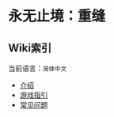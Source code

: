 # 永无止境：重缝

## Wiki索引

当前语言：`简体中文`

- [介绍](https://github.com/DM-Earth/Cabricality/blob/packwiz/1.18.2/quilt/dev/docs/readme/zh_simplified.md)
- [游戏指引](https://github.com/DM-Earth/Cabricality/wiki/简体中文)
- [常见问题](https://github.com/DM-Earth/Cabricality/blob/packwiz/1.18.2/quilt/dev/docs/faq/zh_simplified.md)
